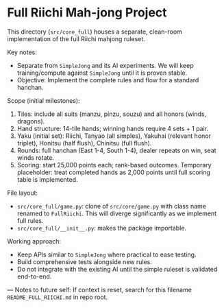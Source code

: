# Full Riichi Mah-jong Project

This directory (`src/core_full`) houses a separate, clean-room implementation of the full Riichi mahjong ruleset.

Key notes:
- Separate from `SimpleJong` and its AI experiments. We will keep training/compute against `SimpleJong` until it is proven stable.
- Objective: Implement the complete rules and flow for a standard hanchan.

Scope (initial milestones):
1) Tiles: include all suits (manzu, pinzu, souzu) and all honors (winds, dragons).
2) Hand structure: 14-tile hands; winning hands require 4 sets + 1 pair.
3) Yaku (initial set): Riichi, Tanyao (all simples), Yakuhai (relevant honor triplet), Honitsu (half flush), Chinitsu (full flush).
4) Rounds: full hanchan (East 1-4, South 1-4), dealer repeats on win, seat winds rotate.
5) Scoring: start 25,000 points each; rank-based outcomes. Temporary placeholder: treat completed hands as 2,000 points until full scoring table is implemented.

File layout:
- `src/core_full/game.py`: clone of `src/core/game.py` with class name renamed to `FullRiichi`. This will diverge significantly as we implement full rules.
- `src/core_full/__init__.py`: makes the package importable.

Working approach:
- Keep APIs similar to `SimpleJong` where practical to ease testing.
- Build comprehensive tests alongside new rules.
- Do not integrate with the existing AI until the simple ruleset is validated end-to-end.

— Notes to future self: If context is reset, search for this filename `README_FULL_RIICHI.md` in repo root.
